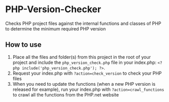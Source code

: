 # PHP-Version-Checker

Checks PHP project files against the internal functions and classes of PHP to determine the minimum required PHP version



## How to use

 1. Place all the files and folder(s) from this project in the root of your project and include the `php_version_check.php` file in your index.php: `<?php include('php_version_check.php'); ?>`.
 2. Request your index.php with `?action=check_version` to check your PHP files
 3. When you need to update the functions (when a new PHP version is released for example), run your index.php with `?action=crawl_functions` to crawl all the functions from the PHP.net website

